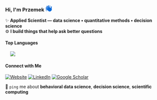 ### Hi, I'm Przemek <img src="https://raw.githubusercontent.com/pmarcowski/pmarcowski/main/icons/hello.svg" alt="Hello" width="20" height="20"/>
✨ **Applied Scientist — data science • quantitative methods • decision science**<br>
⚙️ **I build things that help ask better questions**

#### Top Languages
<picture>
  <source
    media="(prefers-color-scheme: dark)"
    srcset="https://github-readme-stats-one-kohl-80.vercel.app/api/top-langs/?username=pmarcowski&layout=compact&hide_title=true&count_private=true&bg_color=161B22&title_color=58A6FF&text_color=C9D1D9&icon_color=58A6FF&border_color=484F58&border_radius=10&colors=58A6FF,3FB950,F78166,BC8CFF,FFD43B,79C0FF&include_orgs=true"
  />
  <img
    src="https://github-readme-stats-one-kohl-80.vercel.app/api/top-langs/?username=pmarcowski&layout=compact&hide_title=true&count_private=true&bg_color=F6F8FA&title_color=0969DA&text_color=242E&icon_color=0969DA&border_color=D0D7DE&border_radius=10&colors=0969DA,3FB950,F78166,BC8CFF,FFD43B,79C0FF&include_orgs=true"
  />
</picture>

#### Connect with Me
[![Website](https://img.shields.io/badge/Website-2671E5?style=flat-square&logo=Chainlink&logoColor=white)](https://pmarcowski.com/)
[![LinkedIn](https://img.shields.io/badge/LinkedIn-2671E5?style=flat-square&logo=linkedin&logoColor=white)](https://www.linkedin.com/in/przemyslaw-marcowski/)
[![Google Scholar](https://img.shields.io/badge/Google%20Scholar-2671E5?style=flat-square&logo=google-scholar&logoColor=white)](https://scholar.google.pl/citations?user=sB2hWn0AAAAJ&hl=en)

💬 `ping` me about **behavioral data science**, **decision science**, **scientific computing**
